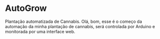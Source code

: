 # AutoGrow
Plantação automatizada de Cannabis.
Olá, bom, esse é o começo da automação da minha plantação de cannabis, será controlada por Arduino e monitorada por uma interface web.
